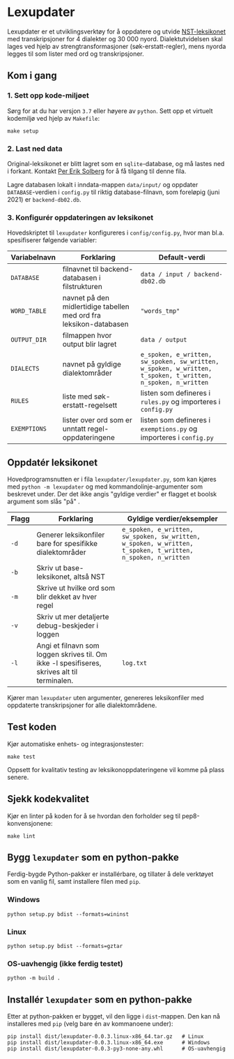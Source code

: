 # Lexupdater 

Lexupdater er et utviklingsverktøy for å oppdatere og utvide 
[NST-leksikonet](https://www.nb.no/sprakbanken/ressurskatalog/oai-nb-no-sbr-23/) 
med transkripsjoner for 4 dialekter og 30 000 nyord. 
Dialektutvidelsen skal lages ved hjelp av strengtransformasjoner 
(søk-erstatt-regler), mens nyorda legges til som lister med ord og
transkripsjoner.

## Kom i gang
### 1. Sett opp kode-miljøet
Sørg for at du har versjon `3.7` eller høyere av `python`.
Sett opp et virtuelt kodemiljø ved hjelp av `Makefile`: 

```shell
make setup
```

### 2. Last ned data
Original-leksikonet er blitt lagret som en `sqlite`-database, 
og må lastes ned i forkant. 
Kontakt [Per Erik Solberg](https://github.com/peresolb) for å få tilgang 
til denne fila. 

Lagre databasen lokalt i inndata-mappen `data/input/` og oppdater 
`DATABASE`-verdien i `config.py` til riktig database-filnavn, som foreløpig 
(juni 2021) er `backend-db02.db`.


### 3. Konfigurér oppdateringen av leksikonet

Hovedskriptet til `lexupdater` konfigureres i `config/config.py`, 
hvor man bl.a. spesifiserer følgende variabler:

Variabelnavn | Forklaring | Default-verdi
---|---|---
`DATABASE`  | filnavnet til backend-databasen i filstrukturen | `data / input / backend-db02.db`
`WORD_TABLE` | navnet på den midlertidige tabellen med ord fra leksikon-databasen | `"words_tmp"` 
`OUTPUT_DIR` | filmappen hvor output blir lagret | `data / output`
`DIALECTS` | navnet på gyldige dialektområder | `e_spoken, e_written, sw_spoken, sw_written, w_spoken, w_written, t_spoken, t_written, n_spoken, n_written`
`RULES` | liste med søk-erstatt-regelsett | listen som defineres i `rules.py` og importeres i `config.py`
`EXEMPTIONS` | lister over ord som er unntatt regel-oppdateringene | listen som defineres i `exemptions.py` og importeres i `config.py` 


## Oppdatér leksikonet
Hovedprogramsnutten er i fila `lexupdater/lexupdater.py`, som kan kjøres med 
`python -m lexupdater` og med kommandolinje-argumenter som beskrevet under. 
Der det ikke angis "gyldige verdier" er flagget et boolsk argument som slås 
"på" .  

Flagg | Forklaring  | Gyldige verdier/eksempler
---   | ---          | ---
`-d`  | Generer leksikonfiler bare for spesifikke dialektområder  | `e_spoken, e_written, sw_spoken, sw_written, w_spoken, w_written, t_spoken, t_written, n_spoken, n_written`
`-b`  | Skriv ut base-leksikonet, altså NST | 
`-m`  | Skrive ut hvilke ord som blir dekket av hver regel | 
`-v`  | Skriv ut mer detaljerte debug-beskjeder i loggen | 
`-l`  | Angi et filnavn som loggen skrives til. Om ikke -l spesifiseres, skrives alt til terminalen. | `log.txt`

Kjører man `lexupdater` uten argumenter, 
genereres leksikonfiler med oppdaterte transkripsjoner for alle 
dialektområdene.


## Test koden
Kjør automatiske enhets- og integrasjonstester: 
```shell
make test
```
Oppsett for kvalitativ testing av leksikonoppdateringene 
vil komme på plass senere. 

## Sjekk kodekvalitet
Kjør en linter på koden for å se hvordan den forholder seg til 
pep8-konvensjonene: 
```shell
make lint
```

## Bygg `lexupdater` som en python-pakke
Ferdig-bygde Python-pakker er installérbare, og tillater å dele verktøyet 
som en vanlig fil, samt installere filen med `pip`. 

### Windows 
```shell
python setup.py bdist --formats=wininst
```

### Linux 
```shell
python setup.py bdist --formats=gztar
```

### OS-uavhengig (ikke ferdig testet)
```shell
python -m build .
```

## Installér `lexupdater` som en python-pakke 
Etter at python-pakken er bygget, vil den ligge i `dist`-mappen. Den kan nå 
installeres med `pip` (velg bare én av kommanoene under): 

```shell
pip install dist/lexupdater-0.0.3.linux-x86_64.tar.gz   # Linux
pip install dist/lexupdater-0.0.3.linux-x86_64.exe      # Windows
pip install dist/lexupdater-0.0.3-py3-none-any.whl      # OS-uavhengig
```
